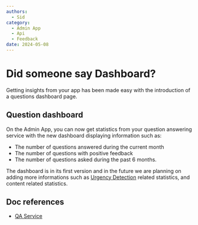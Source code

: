 ```yaml
---
authors:
  - Sid
category:
  - Admin App
  - Api
  - Feedback
date: 2024-05-08
---
```


# Did someone say Dashboard?

Getting insights from your app has been made easy with the introduction of a questions dashboard page.

<!-- more -->

## Question dashboard

On the Admin App, you can now get statistics from your question answering service with the new dashboard displaying information such as:

- The number of questions answered during the current month
- The number of questions with positive feedback
- The number of questions asked during the past 6 months.

The dashboard is in its first version and in the future we are planning on adding more informations such as [Urgency Detection](../../components/urgency-detection/index.md) related statistics, and content related statistics.

## Doc references

- [QA Service](../../components/qa-service/index.md)
